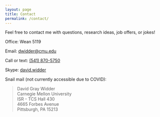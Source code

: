 ```yaml
---
layout: page
title: Contact
permalink: /contact/
---
```


Feel free to contact me with questions, research ideas, job offers, or jokes!

Office: Wean 5119

Email: [dwidder@cmu.edu](mailto:dwidder@cmu.edu)

Call or text: [(541) 870-5750](tel:541-870-5750)

Skype: <a href="skype:david.widder?add">david.widder</a>

Snail mail (not currently accessible due to COVID):

> David Gray Widder  
> Carnegie Mellon University  
> ISR - TCS Hall 430  
> 4665 Forbes Avenue  
> Pittsburgh, PA 15213  
